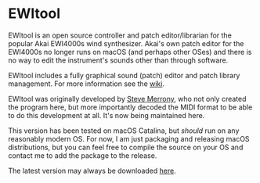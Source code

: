 # EWItool
EWItool is an open source controller and patch editor/librarian for the popular Akai EWI4000s wind synthesizer. Akai's own patch editor for the EWI4000s no longer runs on macOS (and perhaps other OSes) and there is no way to edit the instrument's sounds other than through software.

EWItool includes a fully graphical sound (patch) editor and patch library management. For more information see the [wiki](https://github.com/ledhed2222/EWItool/wiki).

EWItool was originally developed by [Steve Merrony](https://github.com/SMerrony), who not only created the program here, but more importantly decoded the MIDI format to be able to do this development at all. It's now being maintained here.

This version has been tested on macOS Catalina, but *should* run on any reasonably modern OS. For now, I am just packaging and releasing macOS distributions, but you can feel free to compile the source on your OS and contact me to add the package to the release.

The latest version may always be downloaded [here](https://github.com/ledhed2222/EWItool/releases).

